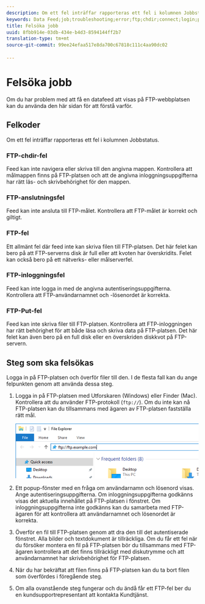 ```yaml
---
description: Om ett fel inträffar rapporteras ett fel i kolumnen Jobbstatus.
keywords: Data Feed;job;troubleshooting;error;ftp;chdir;connect;login;put
title: Felsöka jobb
uuid: 8fbb914e-03db-434e-b4d3-8594144ff2b7
translation-type: tm+mt
source-git-commit: 99ee24efaa517e8da700c67818c111c4aa90dc02

---
```



# Felsöka jobb

Om du har problem med att få en datafeed att visas på FTP-webbplatsen kan du använda den här sidan för att förstå varför.

## Felkoder

Om ett fel inträffar rapporteras ett fel i kolumnen Jobbstatus.

### FTP-chdir-fel

Feed kan inte navigera eller skriva till den angivna mappen. Kontrollera att målmappen finns på FTP-platsen och att de angivna inloggningsuppgifterna har rätt läs- och skrivbehörighet för den mappen.

### FTP-anslutningsfel

Feed kan inte ansluta till FTP-målet. Kontrollera att FTP-målet är korrekt och giltigt.

### FTP-fel

Ett allmänt fel där feed inte kan skriva filen till FTP-platsen. Det här felet kan bero på att FTP-serverns disk är full eller att kvoten har överskridits. Felet kan också bero på ett nätverks- eller målserverfel.

### FTP-inloggningsfel

Feed kan inte logga in med de angivna autentiseringsuppgifterna. Kontrollera att FTP-användarnamnet och -lösenordet är korrekta.

### FTP-Put-fel

Feed kan inte skriva filer till FTP-platsen. Kontrollera att FTP-inloggningen har rätt behörighet för att både läsa och skriva data på FTP-platsen. Det här felet kan även bero på en full disk eller en överskriden diskkvot på FTP-servern.

## Steg som ska felsökas

Logga in på FTP-platsen och överför filer till den. I de flesta fall kan du ange felpunkten genom att använda dessa steg.

1. Logga in på FTP-platsen med Utforskaren (Windows) eller Finder (Mac). Kontrollera att du använder FTP-protokoll (`ftp://`). Om du inte kan nå FTP-platsen kan du tillsammans med ägaren av FTP-platsen fastställa rätt mål.

   ![Utforskaren](assets/file_explorer.png)

2. Ett popup-fönster med en fråga om användarnamn och lösenord visas. Ange autentiseringsuppgifterna. Om inloggningsuppgifterna godkänns visas det aktuella innehållet på FTP-platsen i fönstret. Om inloggningsuppgifterna inte godkänns kan du samarbeta med FTP-ägaren för att kontrollera att användarnamnet och lösenordet är korrekta.
3. Överför en fil till FTP-platsen genom att dra den till det autentiserade fönstret. Alla bilder och textdokument är tillräckliga. Om du får ett fel när du försöker montera en fil på FTP-platsen bör du tillsammans med FTP-ägaren kontrollera att det finns tillräckligt med diskutrymme och att användarnamnet har skrivbehörighet för FTP-platsen.
4. När du har bekräftat att filen finns på FTP-platsen kan du ta bort filen som överfördes i föregående steg.
5. Om alla ovanstående steg fungerar och du ändå får ett FTP-fel ber du en kundsupportrepresentant att kontakta Kundtjänst.
